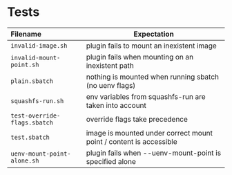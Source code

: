 # Tests

| Filename                     | Expectation                                                        |
|:-----------------------------|--------------------------------------------------------------------|
| `invalid-image.sh`           | plugin fails to mount an inexistent image                          |
| `invalid-mount-point.sh`     | plugin fails when mounting on an inexistent path                   |
| `plain.sbatch`               | nothing is mounted when running sbatch (no uenv flags)             |
| `squashfs-run.sh`            | env variables from squashfs-run are taken into account             |
| `test-override-flags.sbatch` | override flags take precedence                                     |
| `test.sbatch`                | image is mounted under correct mount point / content is accessible |
| `uenv-mount-point-alone.sh`  | plugin fails when  --uenv-mount-point is specified alone           |
